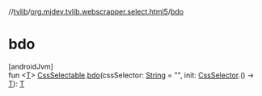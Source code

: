 //[tvlib](../../index.md)/[org.mjdev.tvlib.webscrapper.select.html5](index.md)/[bdo](bdo.md)

# bdo

[androidJvm]\
fun &lt;[T](bdo.md)&gt; [CssSelectable](../org.mjdev.tvlib.webscrapper.select/-css-selectable/index.md).[bdo](bdo.md)(cssSelector: [String](https://kotlinlang.org/api/latest/jvm/stdlib/kotlin/-string/index.html) = &quot;&quot;, init: [CssSelector](../org.mjdev.tvlib.webscrapper.select/-css-selector/index.md).() -&gt; [T](bdo.md)): [T](bdo.md)
